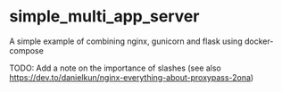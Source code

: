 # simple_multi_app_server
A simple example of combining nginx, gunicorn and flask using docker-compose

TODO: Add a note on the importance of slashes (see also https://dev.to/danielkun/nginx-everything-about-proxypass-2ona)